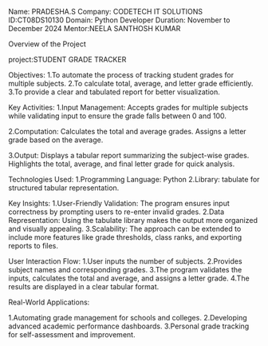 Name: PRADESHA.S
Company: CODETECH IT SOLUTIONS
ID:CT08DS10130
Domain: Python Developer
Duration: November to December 2024
Mentor:NEELA SANTHOSH KUMAR

Overview of the Project

project:STUDENT GRADE TRACKER

Objectives:
1.To automate the process of tracking student grades for multiple subjects.
2.To calculate total, average, and letter grade efficiently.
3.To provide a clear and tabulated report for better visualization.

Key Activities:
1.Input Management:
  Accepts grades for multiple subjects while validating input to ensure the grade falls between 0 and 100.

2.Computation:
  Calculates the total and average grades.
  Assigns a letter grade based on the average.

3.Output:
  Displays a tabular report summarizing the subject-wise grades.
  Highlights the total, average, and final letter grade for quick analysis.

Technologies Used:
1.Programming Language: Python
2.Library: tabulate for structured tabular representation.

Key Insights:
1.User-Friendly Validation: The program ensures input correctness by prompting users to re-enter invalid grades.
2.Data Representation: Using the tabulate library makes the output more organized and visually appealing.
3.Scalability: The approach can be extended to include more features like grade thresholds, class ranks, and exporting reports to files.

User Interaction Flow:
1.User inputs the number of subjects.
2.Provides subject names and corresponding grades.
3.The program validates the inputs, calculates the total and average, and assigns a letter grade.
4.The results are displayed in a clear tabular format.

Real-World Applications:

1.Automating grade management for schools and colleges.
2.Developing advanced academic performance dashboards.
3.Personal grade tracking for self-assessment and improvement.
